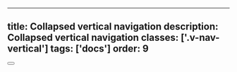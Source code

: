 <!--
 *              © 2025 Visa
 *
 * Licensed under the Apache License, Version 2.0 (the "License");
 * you may not use this file except in compliance with the License.
 * You may obtain a copy of the License at
 *
 *         http://www.apache.org/licenses/LICENSE-2.0
 *
 * Unless required by applicable law or agreed to in writing, software
 * distributed under the License is distributed on an "AS IS" BASIS,
 * WITHOUT WARRANTIES OR CONDITIONS OF ANY KIND, either express or implied.
 * See the License for the specific language governing permissions and
 * limitations under the License.
 *
 -->
---
title: Collapsed vertical navigation
description: Collapsed vertical navigation
classes: ['.v-nav-vertical']
tags: ['docs']
order: 9
---

<nav aria-label="Collapsed vertical" class="v-nav v-nav-vertical v-mb-6" style="inline-size: 42px; block-size: 720px">
  <div class="v-flex v-flex-col v-align-self-stretch v-gap-4 v-mt-auto">
    <button aria-expanded="false" aria-label="side bar" class="v-button v-button-icon v-button-tertiary v-button-small v-button-subtle v-mx-auto" type="button">
      <svg aria-hidden="true" class="v-icon v-icon-tiny" focusable="false" viewbox="0 0 16 16">
        <use href="#visa-media-fast-forward-tiny">
        </use>
      </svg>
    </button>
  </div>
</nav>
